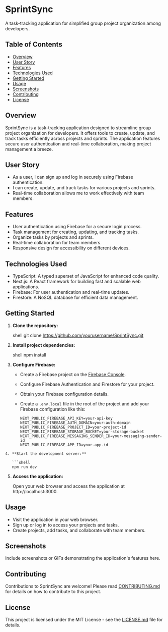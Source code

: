 # SprintSync

A task-tracking application for simplified group project organization among developers.

## Table of Contents

- [Overview](#overview)
- [User Story](#user-story)
- [Features](#features)
- [Technologies Used](#technologies-used)
- [Getting Started](#getting-started)
- [Usage](#usage)
- [Screenshots](#screenshots)
- [Contributing](#contributing)
- [License](#license)

## Overview

SprintSync is a task-tracking application designed to streamline group project organization for developers. It offers tools to create, update, and track tasks efficiently across projects and sprints. The application features secure user authentication and real-time collaboration, making project management a breeze.

## User Story

- As a user, I can sign up and log in securely using Firebase authentication.
- I can create, update, and track tasks for various projects and sprints.
- Real-time collaboration allows me to work effectively with team members.

## Features

- User authentication using Firebase for a secure login process.
- Task management for creating, updating, and tracking tasks.
- Organize tasks by projects and sprints.
- Real-time collaboration for team members.
- Responsive design for accessibility on different devices.

## Technologies Used

- TypeScript: A typed superset of JavaScript for enhanced code quality.
- Next.js: A React framework for building fast and scalable web applications.
- Firebase: For user authentication and real-time updates.
- Firestore: A NoSQL database for efficient data management.

## Getting Started

1. **Clone the repository:**

   shell
   git clone https://github.com/yourusername/SprintSync.git

2. **Install project dependencies:**

   shell
   npm install

3. **Configure Firebase:**

   - Create a Firebase project on the [Firebase Console](https://console.firebase.google.com/).
   - Configure Firebase Authentication and Firestore for your project.
   - Obtain your Firebase configuration details.
   - Create a `.env.local` file in the root of the project and add your Firebase configuration like this:

     ```shell
     NEXT_PUBLIC_FIREBASE_API_KEY=your-api-key
     NEXT_PUBLIC_FIREBASE_AUTH_DOMAIN=your-auth-domain
     NEXT_PUBLIC_FIREBASE_PROJECT_ID=your-project-id
     NEXT_PUBLIC_FIREBASE_STORAGE_BUCKET=your-storage-bucket
     NEXT_PUBLIC_FIREBASE_MESSAGING_SENDER_ID=your-messaging-sender-id
     NEXT_PUBLIC_FIREBASE_APP_ID=your-app-id
```
4. **Start the development server:**

   ```shell
   npm run dev
```
5. **Access the application:**

   Open your web browser and access the application at http://localhost:3000.

## Usage

- Visit the application in your web browser.
- Sign up or log in to access your projects and tasks.
- Create projects, add tasks, and collaborate with team members.

## Screenshots

Include screenshots or GIFs demonstrating the application's features here.

## Contributing

Contributions to SprintSync are welcome! Please read [CONTRIBUTING.md](CONTRIBUTING.md) for details on how to contribute to this project.

## License

This project is licensed under the MIT License - see the [LICENSE.md](LICENSE.md) file for details.
